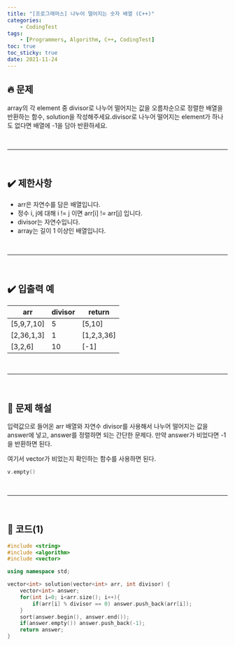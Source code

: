 ```yaml
---
title: "[프로그래머스] 나누어 떨어지는 숫자 배열 (C++)"
categories: 
    - CodingTest
tags:
    - [Programmers, Algorithm, C++, CodingTest]
toc: true
toc_sticky: true
date: 2021-11-24
---
```


## 🔥 문제
array의 각 element 중 divisor로 나누어 떨어지는 값을 오름차순으로 정렬한 배열을 반환하는 함수, solution을 작성해주세요.divisor로 나누어 떨어지는 element가 하나도 없다면 배열에 -1을 담아 반환하세요.

<br>

---
<br>

## ✔️ 제한사항
- arr은 자연수를 담은 배열입니다.
- 정수 i, j에 대해 i != j 이면 arr[i] != arr[j] 입니다.
- divisor는 자연수입니다.
- array는 길이 1 이상인 배열입니다.

<br>

---
<br>

## ✔️ 입출력 예
|arr|divisor|return|
|---|---|---|
|[5,9,7,10]|5|[5,10]|
|[2,36,1,3]|1|[1,2,3,36]|
|[3,2,6]|10|[-1]|

<br>

---
<br>

## 🤔 문제 해설
입력값으로 들어온 arr 배열와 자연수 divisor를 사용해서 나누어 떨어지는 값을 answer에 넣고, answer를 정렬하면 되는 간단한 문제다. 만약 answer가 비었다면 -1을 반환하면 된다.

여기서 vector가 비었는지 확인하는 함수를 사용하면 된다.
```cpp
v.empty()
```


<br>

---
<br>

## 👻 코드(1)

```cpp
#include <string>
#include <algorithm>
#include <vector>

using namespace std;

vector<int> solution(vector<int> arr, int divisor) {
    vector<int> answer;
    for(int i=0; i<arr.size(); i++){
        if(arr[i] % divisor == 0) answer.push_back(arr[i]);
    }
    sort(answer.begin(), answer.end());
    if(answer.empty()) answer.push_back(-1);
    return answer;
}
```

<br>
